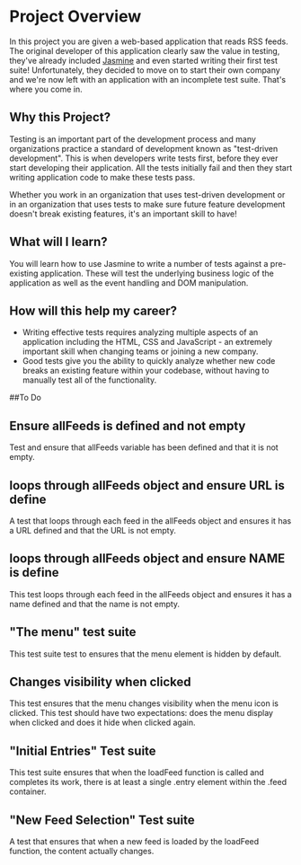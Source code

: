 # Project Overview

In this project you are given a web-based application that reads RSS feeds. The original developer of this application clearly saw the value in testing, they've already included [Jasmine](http://jasmine.github.io/) and even started writing their first test suite! Unfortunately, they decided to move on to start their own company and we're now left with an application with an incomplete test suite. That's where you come in.


## Why this Project?

Testing is an important part of the development process and many organizations practice a standard of development known as "test-driven development". This is when developers write tests first, before they ever start developing their application. All the tests initially fail and then they start writing application code to make these tests pass.

Whether you work in an organization that uses test-driven development or in an organization that uses tests to make sure future feature development doesn't break existing features, it's an important skill to have!


## What will I learn?

You will learn how to use Jasmine to write a number of tests against a pre-existing application. These will test the underlying business logic of the application as well as the event handling and DOM manipulation.


## How will this help my career?

* Writing effective tests requires analyzing multiple aspects of an application including the HTML, CSS and JavaScript - an extremely important skill when changing teams or joining a new company.
* Good tests give you the ability to quickly analyze whether new code breaks an existing feature within your codebase, without having to manually test all of the functionality.

##To Do

## Ensure allFeeds is defined and not empty
Test and ensure that allFeeds variable has been defined and that it is not
empty. 

## loops through allFeeds object and ensure URL is define
A test that loops through each feed in the allFeeds object and ensures it has a URL defined and that the URL is not empty.

## loops through allFeeds object and ensure NAME is define
This test loops through each feed in the allFeeds object and ensures it has a name defined and that the name is not empty.

## "The menu" test suite
This test suite test to ensures that the menu element is hidden by default.

## Changes visibility when clicked
This test ensures that the menu changes visibility when the menu icon is clicked. This test should have two expectations: does the menu display when clicked and does it hide when clicked again.

## "Initial Entries" Test suite
This test suite ensures that when the loadFeed function is called and completes its work, there is at least a single .entry element within the .feed container.

## "New Feed Selection" Test suite
A test that ensures that when a new feed is loaded by the loadFeed function, the content actually changes.